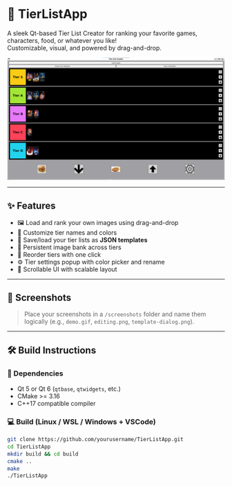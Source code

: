 # 🎯 TierListApp

A sleek Qt-based Tier List Creator for ranking your favorite games, characters, food, or whatever you like!  
Customizable, visual, and powered by drag-and-drop.

![Tier List App Demo](image.png)

---

## ✨ Features

- 🖼️ Load and rank your own images using drag-and-drop
- 🎨 Customize tier names and colors
- 💾 Save/load your tier lists as **JSON templates**
- 📁 Persistent image bank across tiers
- 🔼 Reorder tiers with one click
- ⚙️ Tier settings popup with color picker and rename
- 🔽 Scrollable UI with scalable layout

---

## 📸 Screenshots

> Place your screenshots in a `/screenshots` folder and name them logically (e.g., `demo.gif`, `editing.png`, `template-dialog.png`).

<!-- | Demo | Editing a Tier | Template Dialog |
|------|----------------|-----------------|
| ![Demo](screenshots/demo.gif) | ![Edit](screenshots/editing.png) | ![Dialog](screenshots/template-dialog.png) | -->

---

## 🛠️ Build Instructions

### 🧱 Dependencies

- Qt 5 or Qt 6 (`qtbase`, `qtwidgets`, etc.)
- CMake >= 3.16
- C++17 compatible compiler

### 💻 Build (Linux / WSL / Windows + VSCode)

```bash
git clone https://github.com/yourusername/TierListApp.git
cd TierListApp
mkdir build && cd build
cmake ..
make
./TierListApp
